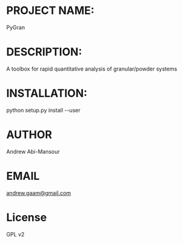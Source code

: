 PROJECT NAME:
=====
PyGran

DESCRIPTION:
=========
A toolbox for rapid quantitative analysis of granular/powder systems

INSTALLATION:
==========
python setup.py install --user

AUTHOR
======
Andrew Abi-Mansour

EMAIL
=====
andrew.gaam@gmail.com

License
=======
GPL v2
